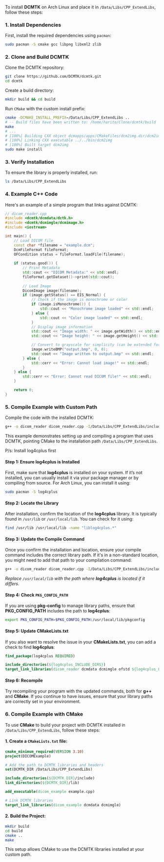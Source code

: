 To install **DCMTK** on Arch Linux and place it in `/Data/Libs/CPP_ExtendLibs`, follow these steps:

### 1. Install Dependencies
First, install the required dependencies using `pacman`:
```bash
sudo pacman -S cmake gcc libpng libxml2 zlib
```

### 2. Clone and Build DCMTK
Clone the DCMTK repository:
```bash
git clone https://github.com/DCMTK/dcmtk.git
cd dcmtk
```

Create a build directory:
```bash
mkdir build && cd build
```

Run `CMake` with the custom install prefix:
```bash
cmake -DCMAKE_INSTALL_PREFIX=/Data/Libs/CPP_ExtendLibs ..
# -- Build files have been written to: /home/harito/Clone/dcmtk/build
make
# ...
# [100%] Building CXX object dcmapps/apps/CMakeFiles/dcm2img.dir/dcm2img.cc.o
# [100%] Linking CXX executable ../../bin/dcm2img
# [100%] Built target dcm2img
sudo make install
```

### 3. Verify Installation
To ensure the library is properly installed, run:
```bash
ls /Data/Libs/CPP_ExtendLibs
```

### 4. Example C++ Code
Here's an example of a simple program that links against DCMTK:
```cpp
// dicom_reader.cpp
#include <dcmtk/dcmdata/dctk.h>
#include <dcmtk/dcmimgle/dcmimage.h>
#include <iostream>

int main() {
    // Load DICOM file
    const char *filename = "example.dcm";
    DcmFileFormat fileFormat;
    OFCondition status = fileFormat.loadFile(filename);
    
    if (status.good()) {
        // Print Metadata
        std::cout << "DICOM Metadata:" << std::endl;
        fileFormat.getDataset()->print(std::cout);
        
        // Load Image
        DicomImage image(filename);
        if (image.getStatus() == EIS_Normal) {
            // Check if the image is monochrome or color
            if (image.isMonochrome()) {
                std::cout << "Monochrome image loaded" << std::endl;
            } else {
                std::cout << "Color image loaded" << std::endl;
            }
            // Display image information
            std::cout << "Image width: " << image.getWidth() << std::endl;
            std::cout << "Image height: " << image.getHeight() << std::endl;

            // Convert to grayscale for simplicity (can be extended for color images)
            image.writeBMP("output.bmp", 0, 0);
            std::cout << "Image written to output.bmp" << std::endl;
        } else {
            std::cerr << "Error: Cannot load image!" << std::endl;
        }
    } else {
        std::cerr << "Error: Cannot read DICOM file!" << std::endl;
    }

    return 0;
}
```

### 5. Compile Example with Custom Path
Compile the code with the installed DCMTK:
```bash
g++ -o dicom_reader dicom_reader.cpp -I/Data/Libs/CPP_ExtendLibs/include -L/Data/Libs/CPP_ExtendLibs/lib -ldcmdata -ldcmimgle -lofstd
```

This example demonstrates setting up and compiling a program that uses DCMTK, pointing CMake to the installation path `/Data/Libs/CPP_ExtendLibs`.

P/s: Install log4cplus first

#### Step 1: Ensure **log4cplus** is Installed
First, make sure that **log4cplus** is installed on your system. If it’s not installed, you can usually install it via your package manager or by compiling from source. For Arch Linux, you can install it using:

```bash
sudo pacman -S log4cplus
```

#### Step 2: Locate the Library
After installation, confirm the location of the **log4cplus** library. It is typically found in `/usr/lib` or `/usr/local/lib`. You can check for it using:

```bash
find /usr/lib /usr/local/lib -name "liblog4cplus.*"
```

#### Step 3: Update the Compile Command
Once you confirm the installation and location, ensure your compile command includes the correct library path. If it's in a non-standard location, you might need to add that path to your compilation command:

```bash
g++ -o dicom_reader dicom_reader.cpp -I/Data/Libs/CPP_ExtendLibs/include -L/Data/Libs/CPP_ExtendLibs/lib -L/usr/local/lib -ldcmdata -ldcmimgle -lofstd -llog4cplus
```
*Replace `/usr/local/lib` with the path where **log4cplus** is located if it differs.*

#### Step 4: Check `PKG_CONFIG_PATH`
If you are using **pkg-config** to manage library paths, ensure that **PKG_CONFIG_PATH** includes the path to **log4cplus**:

```bash
export PKG_CONFIG_PATH=$PKG_CONFIG_PATH:/usr/local/lib/pkgconfig
```

#### Step 5: Update CMakeLists.txt
If you also want to resolve the issue in your **CMakeLists.txt**, you can add a check to find **log4cplus**:

```cmake
find_package(log4cplus REQUIRED)

include_directories(${log4cplus_INCLUDE_DIRS})
target_link_libraries(dicom_reader dcmdata dcmimgle ofstd ${log4cplus_LIBRARIES})
```

#### Step 6: Recompile
Try recompiling your program with the updated commands, both for **g++** and **CMake**. If you continue to have issues, ensure that your library paths are correctly set in your environment.

### 6. Compile Example with CMake

To use **CMake** to build your project with DCMTK installed in `/Data/Libs/CPP_ExtendLibs`, follow these steps:

#### 1. Create a `CMakeLists.txt` file:
```cmake
cmake_minimum_required(VERSION 3.10)
project(DICOMExample)

# Add the path to DCMTK libraries and headers
set(DCMTK_DIR /Data/Libs/CPP_ExtendLibs)

include_directories(${DCMTK_DIR}/include)
link_directories(${DCMTK_DIR}/lib)

add_executable(dicom_example example.cpp)

# Link DCMTK libraries
target_link_libraries(dicom_example dcmdata dcmimgle)
```

#### 2. Build the Project:
```bash
mkdir build
cd build
cmake ..
make
```

This setup allows CMake to use the DCMTK libraries installed at your custom path.